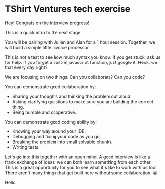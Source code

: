 # TShirt Ventures tech exercise

Hey! Congrats on the interview progress!

This is a quick intro to the next stage.

You will be pairing with Julian and Alan for a 1 hour session.
Together, we will build a simple little invoice processor.

This is not a test to see how much syntax you know. If you get stuck, ask us for help. If you forget a built-in javascript function, just google it. Heck, we that every day right?

We are focusing on two things:
Can you collaborate?
Can you code?

You can demonstrate good collaboration by:

- Sharing your thoughts and thinking the problem out aloud.
- Asking clarifying questions to make sure you are building the correct thing.
- Being humble and cooperative.

You can demonstrate good coding ability by:

- Knowing your way around your IDE.
- Debugging and fixing your code as you go.
- Breaking the problem into small solvable chunks.
- Writing tests.

Let's go into this together with an open mind. A good interview is like a frank exchange of ideas, we can both learn something from each other. This is a great opportunity for you to see what it's like to work with us too! There aren't many things that get built here without some collaboration. 😀


Hello
